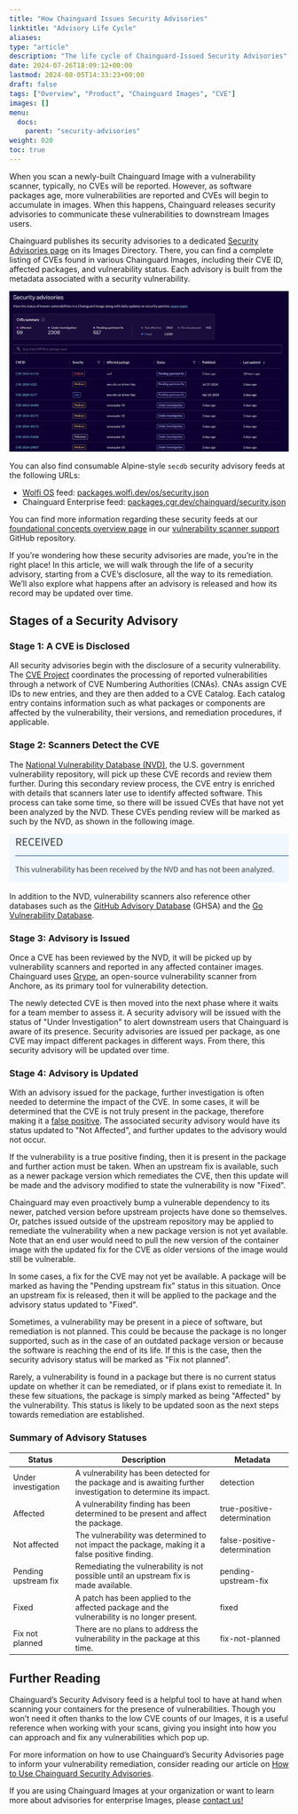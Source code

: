 ```yaml
---
title: "How Chainguard Issues Security Advisories"
linktitle: "Advisory Life Cycle"
aliases:
type: "article"
description: "The life cycle of Chainguard-Issued Security Advisories"
date: 2024-07-26T18:09:12+00:00
lastmod: 2024-08-05T14:33:23+00:00
draft: false
tags: ["Overview", "Product", "Chainguard Images", "CVE"]
images: []
menu:
  docs:
    parent: "security-advisories"
weight: 020
toc: true
---
```


When you scan a newly-built Chainguard Image with a vulnerability scanner, typically, no CVEs will be reported. However, as software packages age, more vulnerabilities are reported and CVEs will begin to accumulate in images. When this happens, Chainguard releases security advisories to communicate these vulnerabilities to downstream Images users.

Chainguard publishes its security advisories to a dedicated [Security Advisories page](https://images.chainguard.dev/security/) on its Images Directory. There, you can find a complete listing of CVEs found in various Chainguard Images, including their CVE ID, affected packages, and vulnerability status. Each advisory is built from the metadata associated with a security vulnerability.

![Snapshot of the Chainguard Security Advisories Page](advisories-page.png)


You can also find consumable Alpine-style `secdb` security advisory feeds at the following URLs:

- [Wolfi OS](https://github.com/wolfi-dev/os) feed: [packages.wolfi.dev/os/security.json](https://packages.wolfi.dev/os/security.json)
- Chainguard Enterprise feed: [packages.cgr.dev/chainguard/security.json](https://packages.cgr.dev/chainguard/security.json)

You can find more information regarding these security feeds at our [foundational concepts overview page](https://github.com/chainguard-dev/vulnerability-scanner-support/blob/main/docs/foundational_concepts.md) in our [vulnerability scanner support](https://github.com/chainguard-dev/vulnerability-scanner-support/tree/main) GitHub repository.

If you’re wondering how these security advisories are made, you’re in the right place! In this article, we will walk through the life of a security advisory, starting from a CVE’s disclosure, all the way to its remediation. We’ll also explore what happens after an advisory is released and how its record may be updated over time.

## Stages of a Security Advisory


### Stage 1: A CVE is Disclosed

All security advisories begin with the disclosure of a security vulnerability. The [CVE Project](https://www.cve.org/) coordinates the processing of reported vulnerabilities through a network of CVE Numbering Authorities (CNAs). CNAs assign CVE IDs to new entries, and they are then added to a CVE Catalog. Each catalog entry contains information such as what packages or components are affected by the vulnerability, their versions, and remediation procedures, if applicable.


### Stage 2: Scanners Detect the CVE

The [National Vulnerability Database (NVD)](https://nvd.nist.gov/), the U.S. government vulnerability repository, will pick up these CVE records and review them further. During this secondary review process, the CVE entry is enriched with details that scanners later use to identify affected software. This process can take some time, so there will be issued CVEs that have not yet been analyzed by the NVD. These CVEs pending review will be marked as such by the NVD, as shown in the following image.

![NVD notice stating a vulnerability has not yet been analyzed](nvd-analyze.png)

In addition to the NVD, vulnerability scanners also reference other databases such as the [GitHub Advisory Database](https://github.com/advisories) (GHSA) and the [Go Vulnerability Database](https://vuln.go.dev/).


### Stage 3: Advisory is Issued

Once a CVE has been reviewed by the NVD, it will be picked up by vulnerability scanners and reported in any affected container images. Chainguard uses [Grype](https://github.com/anchore/grype), an open-source vulnerability scanner from Anchore, as its primary tool for vulnerability detection.

The newly detected CVE is then moved into the next phase where it waits for a team member to assess it. A security advisory will be issued with the status of "Under Investigation" to alert downstream users that Chainguard is aware of its presence. Security advisories are issued per package, as one CVE may impact different packages in different ways. From there, this security advisory will be updated over time.


### Stage 4: Advisory is Updated

With an advisory issued for the package, further investigation is often needed to determine the impact of the CVE. In some cases, it will be determined that the CVE is not truly present in the package, therefore making it a [false positive](/chainguard/chainguard-images/recommended-practices/false-results/). The associated security advisory would have its status updated to "Not Affected", and further updates to the advisory would not occur.

If the vulnerability is a true positive finding, then it is present in the package and further action must be taken. When an  upstream fix is available, such as a newer package version which remediates the CVE, then this update will be made and the advisory modified to state the vulnerability is now "Fixed".

Chainguard may even proactively bump a vulnerable dependency to its newer, patched version before upstream projects have done so themselves. Or, patches issued outside of the upstream repository may be applied to remediate the vulnerability when a new package version is not yet available. Note that an end user would need to pull the new version of the container image with the updated fix for the CVE as older versions of the image would still be vulnerable.

In some cases, a fix for the CVE may not yet be available. A package will be marked as having the "Pending upstream fix" status in this situation. Once an upstream fix is released, then it will be applied to the package and the advisory status updated to "Fixed".

Sometimes, a vulnerability may be present in a piece of software, but remediation is not planned. This could be because the package is no longer supported, such as in the case of an outdated package version or because the software is reaching the end of its life. If this is the case, then the security advisory status will be marked as "Fix not planned".

Rarely, a vulnerability is found in a package but there is no current status update on whether it can be remediated, or if plans exist to remediate it. In these few situations, the package is simply marked as being "Affected" by the vulnerability. This status is likely to be updated soon as the next steps towards remediation are established.

### Summary of Advisory Statuses
<table>
<thead>
<th>Status</th>
<th>Description</th>
<th>Metadata</th>
</thead>
<tr>
<td>Under investigation</td>
<td>A vulnerability has been detected for the package and is awaiting further investigation to determine its impact.</td>
<td>detection</td>
</tr>
<tr>
<td>Affected</td>
<td>A vulnerability finding has been determined to be present and affect the package.</td>
<td>true-positive-determination</td>
</tr>
<tr>
<td>Not affected</td>
<td>The vulnerability was determined to not impact the package, making it a false positive finding.</td>
<td>false-positive-determination</td>
</tr>
<tr>
<td>Pending upstream fix</td>
<td>Remediating the vulnerability is not possible until an upstream fix is made available.</td>
<td>pending-upstream-fix</td>
</tr>
<tr>
<td>Fixed</td>
<td>A patch has been applied to the affected package and the vulnerability is no longer present.</td>
<td>fixed</td>
</tr>
<tr>
<td>Fix not planned</td>
<td>There are no plans to address the vulnerability in the package at this time.</td>
<td>fix-not-planned</td>
</tr>
</table>

## Further Reading

Chainguard’s Security Advisory feed is a helpful tool to have at hand when scanning your containers for the presence of vulnerabilities. Though you won’t need it often thanks to the low CVE counts of our Images, it is a useful reference when working with your scans, giving you insight into how you can approach and fix any vulnerabilities which pop up.

For more information on how to use Chainguard’s Security Advisories page to inform your vulnerability remediation, consider reading our article on [How to Use Chainguard Security Advisories](
/chainguard/chainguard-images/working-with-images/security-advisories).

If you are using Chainguard Images at your organization or want to learn more about advisories for enterprise Images, please [contact us!](https://www.chainguard.dev/contact)
